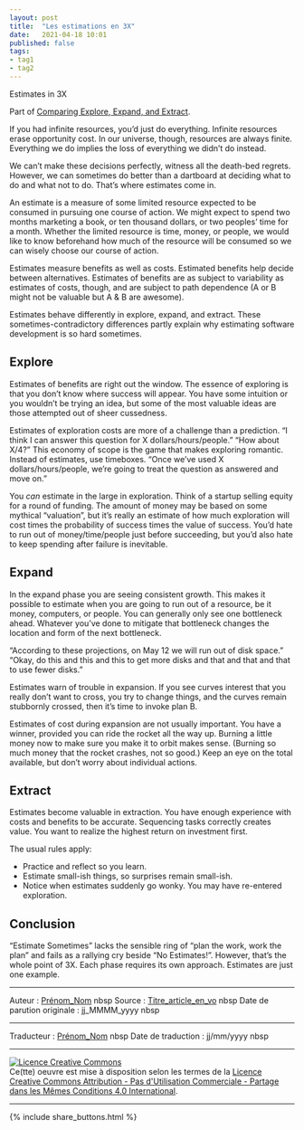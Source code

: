 ```yaml
---
layout: post
title:  "Les estimations en 3X"
date:   2021-04-18 10:01
published: false
tags:
- tag1
- tag2
---
```


Estimates in 3X

Part of [Comparing Explore, Expand, and Extract](https://www.facebook.com/notes/kent-beck/comparing-explore-expand-and-extract-topics-in-3x/1241983035834558).

If you had infinite resources, you’d just do everything. Infinite resources erase opportunity cost. In our universe, though, resources are always finite. Everything we do implies the loss of everything we didn’t do instead.

We can’t make these decisions perfectly, witness all the death-bed regrets. However, we can sometimes do better than a dartboard at deciding what to do and what not to do. That’s where estimates come in.

An estimate is a measure of some limited resource expected to be consumed in pursuing one course of action. We might expect to spend two months marketing a book, or ten thousand dollars, or two peoples’ time for a month. Whether the limited resource is time, money, or people, we would like to know beforehand how much of the resource will be consumed so we can wisely choose our course of action.

Estimates measure benefits as well as costs. Estimated benefits help decide between alternatives. Estimates of benefits are as subject to variability as estimates of costs, though, and are subject to path dependence (A or B might not be valuable but A & B are awesome).

Estimates behave differently in explore, expand, and extract. These sometimes-contradictory differences partly explain why estimating software development is so hard sometimes.

## Explore

Estimates of benefits are right out the window. The essence of exploring is that you don’t know where success will appear. You have some intuition or you wouldn’t be trying an idea, but some of the most valuable ideas are those attempted out of sheer cussedness.

Estimates of exploration costs are more of a challenge than a prediction. “I think I can answer this question for X dollars/hours/people.” “How about X/4?” This economy of scope is the game that makes exploring romantic. Instead of estimates, use timeboxes. “Once we’ve used X dollars/hours/people, we’re going to treat the question as answered and move on.”

You _can_ estimate in the large in exploration. Think of a startup selling equity for a round of funding. The amount of money may be based on some mythical “valuation”, but it’s really an estimate of how much exploration will cost times the probability of success times the value of success. You’d hate to run out of money/time/people just before succeeding, but you’d also hate to keep spending after failure is inevitable.

## Expand

In the expand phase you are seeing consistent growth. This makes it possible to estimate when you are going to run out of a resource, be it money, computers, or people. You can generally only see one bottleneck ahead. Whatever you’ve done to mitigate that bottleneck changes the location and form of the next bottleneck.

“According to these projections, on May 12 we will run out of disk space.” “Okay, do this and this and this to get more disks and that and that and that to use fewer disks.”

Estimates warn of trouble in expansion. If you see curves interest that you really don’t want to cross, you try to change things, and the curves remain stubbornly crossed, then it’s time to invoke plan B.

Estimates of cost during expansion are not usually important. You have a winner, provided you can ride the rocket all the way up. Burning a little money now to make sure you make it to orbit makes sense. (Burning so much money that the rocket crashes, not so good.) Keep an eye on the total available, but don’t worry about individual actions.

## Extract

Estimates become valuable in extraction. You have enough experience with costs and benefits to be accurate. Sequencing tasks correctly creates value. You want to realize the highest return on investment first.

The usual rules apply:

- Practice and reflect so you learn.
- Estimate small-ish things, so surprises remain small-ish.
- Notice when estimates suddenly go wonky. You may have re-entered exploration.

## Conclusion

“Estimate Sometimes” lacks the sensible ring of “plan the work, work the plan” and fails as a rallying cry beside “No Estimates!”. However, that’s the whole point of 3X. Each phase requires its own approach. Estimates are just one example.


---
Auteur : [Prénom_Nom](url_bio)  nbsp
Source : [Titre_article_en_vo](url_article_en_vo)  nbsp
Date de parution originale : jj_MMMM_yyyy  nbsp

---
Traducteur : [Prénom_Nom](url_bio)  nbsp
Date de traduction : jj/mm/yyyy  nbsp

---

<a rel="license" href="http://creativecommons.org/licenses/by-nc-sa/4.0/"><img alt="Licence Creative Commons" style="border-width:0" src="http://i.creativecommons.org/l/by-nc-sa/4.0/88x31.png" /></a><br />Ce(tte) oeuvre est mise à disposition selon les termes de la <a rel="license" href="http://creativecommons.org/licenses/by-nc-sa/4.0/">Licence Creative Commons Attribution - Pas d'Utilisation Commerciale - Partage dans les Mêmes Conditions 4.0 International</a>.

---

{% include share_buttons.html %}
